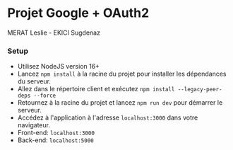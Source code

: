 # Projet Google + OAuth2

MERAT Leslie - EKICI Sugdenaz



### Setup
- Utilisez NodeJS version 16+
- Lancez `npm install` à la racine du projet pour installer les dépendances du serveur.
- Allez dans le répertoire client et exécutez `npm install --legacy-peer-deps --force`
- Retournez à la racine du projet et lancez `npm run dev` pour démarrer le serveur.
- Accédez à l'application à l'adresse `localhost:3000` dans votre navigateur.
- Front-end: `localhost:3000`
- Back-end: `localhost:5000`
